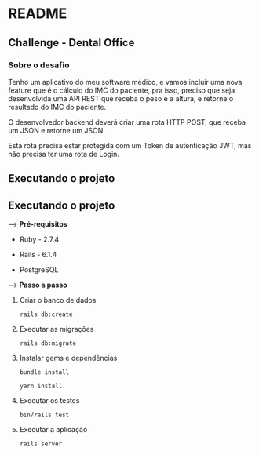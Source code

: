 # README

<h2> Challenge - Dental Office </h2>

<h3> Sobre o desafio </h3>

<p>
Tenho um aplicativo do meu software médico, e vamos incluir uma nova feature que é o cálculo do IMC do paciente, pra isso, preciso que seja desenvolvida uma API REST que receba o peso e a altura, e retorne o resultado do IMC do paciente.

O desenvolvedor backend deverá criar uma rota HTTP POST, que receba um JSON e retorne um JSON.
</p>

<p>
Esta rota precisa estar protegida com um Token de autenticação JWT, mas não precisa ter uma rota de Login. 
</p>

<h2>Executando o projeto</h2>

## Executando o projeto

 -->   **Pré-requisitos**

- Ruby - 2.7.4

- Rails - 6.1.4

- PostgreSQL

 -->   **Passo a passo**
1. Criar o banco de dados
	```
	rails db:create
	```
2. Executar as migrações
	```
	rails db:migrate
	```
3. Instalar gems e dependências
	```
	bundle install
	```
	```
	yarn install
	```
5. Executar os testes
	```
	bin/rails test
	```
6. Executar a aplicação
	```
	rails server
	```
